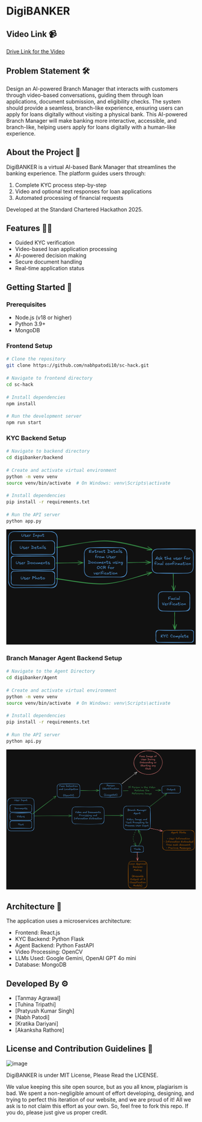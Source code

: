 # DigiBANKER

## Video Link 📹

[Drive Link for the Video](https://drive.google.com/drive/folders/1l_ZNeuR8X5DtqIHO55Q4q9COk4aEWFdR?usp=sharing)

## Problem Statement 🛠️

Design an AI-powered Branch Manager that interacts with customers through video-based conversations, guiding them through loan applications, document submission, and eligibility checks. The system should provide a seamless, branch-like experience, ensuring users can apply for loans digitally without visiting a physical bank. This AI-powered Branch Manager will make banking more interactive, accessible, and branch-like, helping users apply for loans digitally with a human-like experience.

## About the Project 📝

DigiBANKER is a virtual AI-based Bank Manager that streamlines the banking experience. The platform guides users through:

1. Complete KYC process step-by-step
2. Video and optional text responses for loan applications
3. Automated processing of financial requests

Developed at the Standard Chartered Hackathon 2025.

## Features 💪🏽

- Guided KYC verification
- Video-based loan application processing
- AI-powered decision making
- Secure document handling
- Real-time application status

## Getting Started 🚀

### Prerequisites

- Node.js (v18 or higher)
- Python 3.9+
- MongoDB

### Frontend Setup

```bash
# Clone the repository
git clone https://github.com/nabhpatodi10/sc-hack.git

# Navigate to frontend directory
cd sc-hack

# Install dependencies
npm install

# Run the development server
npm run start
```

### KYC Backend Setup

```bash
# Navigate to backend directory
cd digibanker/backend

# Create and activate virtual environment
python -m venv venv
source venv/bin/activate  # On Windows: venv\Scripts\activate

# Install dependencies
pip install -r requirements.txt

# Run the API server
python app.py
```
![KYC Architecture](backend/Backend-Architecture.png)

### Branch Manager Agent Backend Setup

```bash
# Navigate to the Agent Directory
cd digibanker/Agent

# Create and activate virtual environment
python -m venv venv
source venv/bin/activate  # On Windows: venv\Scripts\activate

# Install dependencies
pip install -r requirements.txt

# Run the API server
python api.py
```
![Agent Architecture](Agent/Images/Agent-Architecture.png)

## Architecture 🧠

The application uses a microservices architecture:
- Frontend: React.js
- KYC Backend: Python Flask
- Agent Backend: Python FastAPI
- Video Processing: OpenCV
- LLMs Used: Google Gemini, OpenAI GPT 4o mini
- Database: MongoDB

## Developed By ⚙️

- [Tanmay Agrawal]
- [Tuhina Tripathi]
- [Pratyush Kumar Singh]
- [Nabh Patodi]
- [Kratika Dariyani]
- [Akanksha Rathore]

## License and Contribution Guidelines 📜

![image](https://github.com/user-attachments/assets/c633d662-c602-4dab-a4f8-749941b9f26a)

DigiBANKER is under MIT License, Please Read the LICENSE.

We value keeping this site open source, but as you all know, plagiarism is bad. We spent a non-negligible amount of effort developing, designing, and trying to perfect this iteration of our website, and we are proud of it! All we ask is to not claim this effort as your own. So, feel free to fork this repo. If you do, please just give us proper credit.
